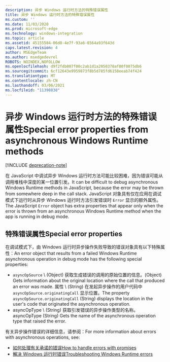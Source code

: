 ```yaml
---
description: 异步 Windows 运行时方法的特殊错误属性
title: 异步 Windows 运行时方法的特殊错误属性
ms.custom: ''
ms.date: 11/03/2020
ms.prod: microsoft-edge
ms.technology: windows-integration
ms.topic: article
ms.assetid: 45155584-06d8-4e7f-93a6-8564a93f643d
caps.latest.revision: 4
author: MSEdgeTeam
ms.author: msedgedevrel
ROBOTS: NOINDEX,NOFOLLOW
ms.openlocfilehash: d9f2fdb007f00c2ab1d1a2050378af80f0075db6
ms.sourcegitcommit: 6cf12643e9959873f8b5d785fd6158eeab74f424
ms.translationtype: MT
ms.contentlocale: zh-CN
ms.lasthandoff: 03/06/2021
ms.locfileid: "11398838"
---
```

# <a name="special-error-properties-from-asynchronous-windows-runtime-methods"></a><span data-ttu-id="60b64-103">异步 Windows 运行时方法的特殊错误属性</span><span class="sxs-lookup"><span data-stu-id="60b64-103">Special error properties from asynchronous Windows Runtime methods</span></span>  

[!INCLUDE [deprecation-note](../includes/legacy-edge-note.md)]  

<span data-ttu-id="60b64-104">在 JavaScript 中调试异步 Windows 运行时方法可能比较困难，因为错误可能从调用堆栈中深度的某一位置引发。</span><span class="sxs-lookup"><span data-stu-id="60b64-104">It can be difficult to debug asynchronous Windows Runtime methods in JavaScript, because the error may be thrown from somewhere deep in the call stack.</span></span>  <span data-ttu-id="60b64-105">JavaScript 对象具有仅在应用在调试模式下运行时从异步 Windows 运行时方法引发错误时 `Error` 显示的额外属性。</span><span class="sxs-lookup"><span data-stu-id="60b64-105">The JavaScript `Error` object has extra properties that appear only when the error is thrown from an asynchronous Windows Runtime method when the app is running in debug mode.</span></span>  
  
## <a name="special-error-properties"></a><span data-ttu-id="60b64-106">特殊错误属性</span><span class="sxs-lookup"><span data-stu-id="60b64-106">Special error properties</span></span>  

<span data-ttu-id="60b64-107">在调试模式下，由 Windows 运行时异步操作失败导致的错误对象具有以下特殊属性：</span><span class="sxs-lookup"><span data-stu-id="60b64-107">An error object that results from a failed Windows Runtime asynchronous operation in debug mode has the following special properties:</span></span>  

*   `asyncOpSource` <span data-ttu-id="60b64-108">\ (Object\) 获取生成错误的调用的原始位置的信息。</span><span class="sxs-lookup"><span data-stu-id="60b64-108">\(Object\) Gets information about the original location where the call that produced an error was made.</span></span>  <span data-ttu-id="60b64-109">属性 \ (String\) 在发起异步操作的用户代码中 `asyncOpSource.originatingCall` 显示位置。</span><span class="sxs-lookup"><span data-stu-id="60b64-109">The property `asyncOpSource.originatingCall` \(String\) displays the location in the user's code that originated the asynchronous operation.</span></span>  
*   <span data-ttu-id="60b64-110">asyncOpType \ (String\) 获取引发错误的异步操作类型的名称。</span><span class="sxs-lookup"><span data-stu-id="60b64-110">asyncOpType \(String\) Gets the name of the asynchronous operation type that raised the error.</span></span>  
    
<span data-ttu-id="60b64-111">有关异步操作错误的详细信息，请参阅：</span><span class="sxs-lookup"><span data-stu-id="60b64-111">For more information about errors with asynchronous operations, see:</span></span>  

*   [<span data-ttu-id="60b64-112">如何处理有关承诺的错误</span><span class="sxs-lookup"><span data-stu-id="60b64-112">How to handle errors with promises</span></span>][PreviousVersionsWindowsAppsHh700337]  
*   [<span data-ttu-id="60b64-113">解决 Windows 运行时错误</span><span class="sxs-lookup"><span data-stu-id="60b64-113">Troubleshooting Windows Runtime errors</span></span>][PreviousVersionsWindowsAppsHh974350]  
    
<!-- links -->  

[PreviousVersionsWindowsAppsHh700337]: /previous-versions/windows/apps/hh700337(v=win.10) "如何处理 HTML 表单中的 (错误) |Microsoft Docs"  
[PreviousVersionsWindowsAppsHh974350]: /previous-versions/windows/apps/hh974350(v=win.10) "Windows 运行时错误疑难解答 (HTML) |Microsoft Docs"  
